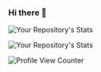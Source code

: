 ### Hi there 👋
![Your Repository's Stats](https://github-readme-stats.vercel.app/api?username=yashkr90&show_icons=true)<br>


![Your Repository's Stats](https://github-readme-stats.vercel.app/api/top-langs/?username=yashkr90&theme=blue-green)<br>

![Profile View Counter](https://komarev.com/ghpvc/?username=yashkr90)


